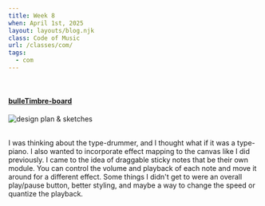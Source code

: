 ```yaml
---
title: Week 8
when: April 1st, 2025
layout: layouts/blog.njk
class: Code of Music
url: /classes/com/
tags:
  - com
---
```


<br>
  
#### <a target="_blank" href="https://editor.p5js.org/oliviaemlee/sketches/2pD43zzAC">bulleTimbre-board</a>

<div class="img-div">
<img class="blog-img" alt="design plan & sketches" src="https://cdn.glitch.me/d7ac8ce9-d6b5-4915-b92c-e6f0bf0d0c29/IMG_6944.JPG?v=1743514143006">
  </div>

<br>
 
I was thinking about the type-drummer, and I thought what if it was a type-piano. I also wanted to incorporate effect mapping to the canvas like I did previously. 
I came to the idea of draggable sticky notes that be their own module. You can control the volume and playback of each note and move it around for a different effect. Some things
I didn't get to were an overall play/pause button, better styling, and maybe a way to change the speed or quantize the playback. 

